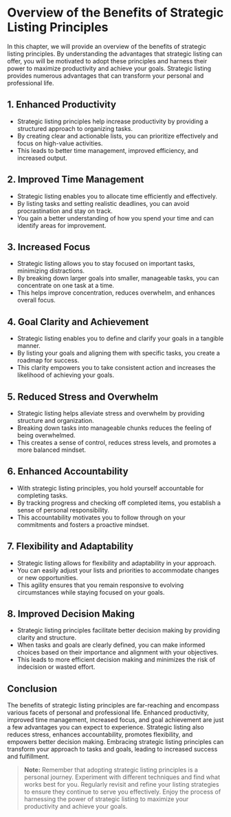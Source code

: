 Overview of the Benefits of Strategic Listing Principles
====================================================================

In this chapter, we will provide an overview of the benefits of strategic listing principles. By understanding the advantages that strategic listing can offer, you will be motivated to adopt these principles and harness their power to maximize productivity and achieve your goals. Strategic listing provides numerous advantages that can transform your personal and professional life.

**1. Enhanced Productivity**
----------------------------

* Strategic listing principles help increase productivity by providing a structured approach to organizing tasks.
* By creating clear and actionable lists, you can prioritize effectively and focus on high-value activities.
* This leads to better time management, improved efficiency, and increased output.

**2. Improved Time Management**
-------------------------------

* Strategic listing enables you to allocate time efficiently and effectively.
* By listing tasks and setting realistic deadlines, you can avoid procrastination and stay on track.
* You gain a better understanding of how you spend your time and can identify areas for improvement.

**3. Increased Focus**
----------------------

* Strategic listing allows you to stay focused on important tasks, minimizing distractions.
* By breaking down larger goals into smaller, manageable tasks, you can concentrate on one task at a time.
* This helps improve concentration, reduces overwhelm, and enhances overall focus.

**4. Goal Clarity and Achievement**
-----------------------------------

* Strategic listing enables you to define and clarify your goals in a tangible manner.
* By listing your goals and aligning them with specific tasks, you create a roadmap for success.
* This clarity empowers you to take consistent action and increases the likelihood of achieving your goals.

**5. Reduced Stress and Overwhelm**
-----------------------------------

* Strategic listing helps alleviate stress and overwhelm by providing structure and organization.
* Breaking down tasks into manageable chunks reduces the feeling of being overwhelmed.
* This creates a sense of control, reduces stress levels, and promotes a more balanced mindset.

**6. Enhanced Accountability**
------------------------------

* With strategic listing principles, you hold yourself accountable for completing tasks.
* By tracking progress and checking off completed items, you establish a sense of personal responsibility.
* This accountability motivates you to follow through on your commitments and fosters a proactive mindset.

**7. Flexibility and Adaptability**
-----------------------------------

* Strategic listing allows for flexibility and adaptability in your approach.
* You can easily adjust your lists and priorities to accommodate changes or new opportunities.
* This agility ensures that you remain responsive to evolving circumstances while staying focused on your goals.

**8. Improved Decision Making**
-------------------------------

* Strategic listing principles facilitate better decision making by providing clarity and structure.
* When tasks and goals are clearly defined, you can make informed choices based on their importance and alignment with your objectives.
* This leads to more efficient decision making and minimizes the risk of indecision or wasted effort.

**Conclusion**
--------------

The benefits of strategic listing principles are far-reaching and encompass various facets of personal and professional life. Enhanced productivity, improved time management, increased focus, and goal achievement are just a few advantages you can expect to experience. Strategic listing also reduces stress, enhances accountability, promotes flexibility, and empowers better decision making. Embracing strategic listing principles can transform your approach to tasks and goals, leading to increased success and fulfillment.
> **Note:** Remember that adopting strategic listing principles is a personal journey. Experiment with different techniques and find what works best for you. Regularly revisit and refine your listing strategies to ensure they continue to serve you effectively. Enjoy the process of harnessing the power of strategic listing to maximize your productivity and achieve your goals.
